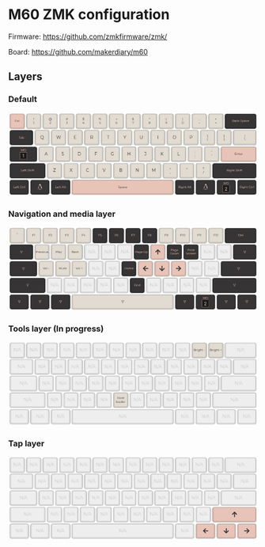 # M60 ZMK configuration

Firmware: https://github.com/zmkfirmware/zmk/

Board: https://github.com/makerdiary/m60

## Layers

### Default

![default](img/layer_default.png)

### Navigation and media layer

![navigation](img/layer_navigation.png)

### Tools layer (In progress)

![tools](img/layer_tools.png)

### Tap layer

![tap](img/layer_tap.png)
